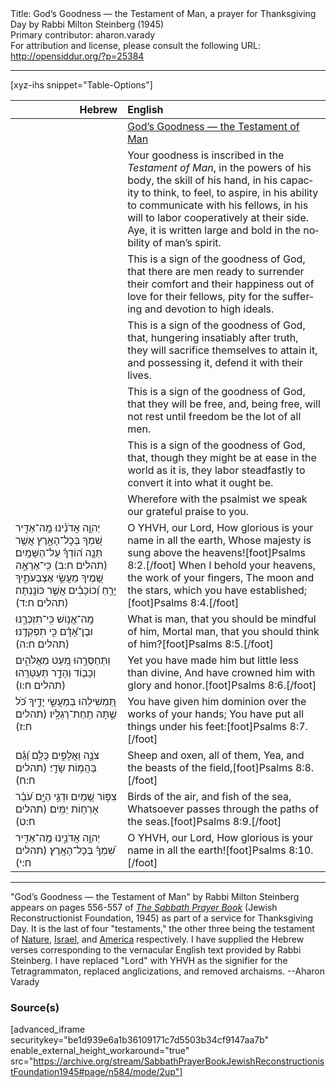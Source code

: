 <html>
<head></head>
<body>
Title: God’s Goodness — the Testament of Man, a prayer for Thanksgiving Day by Rabbi Milton Steinberg (1945)<br />
Primary contributor: aharon.varady<br />
For attribution and license, please consult the following URL: <a href="http://opensiddur.org/?p=25384">http://opensiddur.org/?p=25384</a>
<p />
<hr />

[xyz-ihs snippet="Table-Options"]<table style="margin-left: auto; margin-right: auto;" class="draggable">
<thead><tr><th id="x" style="text-align: right;">Hebrew</th><th style="text-align: left;">English</th></tr></thead>
<tbody>
<tr><td style="vertical-align:top;">
<div class="liturgy" lang="he">

</span></div></td>
 
<td style="vertical-align:top;">
<div class="english" lang="en">
<u>God’s Goodness — the Testament of Man</u>
</div></td></tr>


<tr><td style="vertical-align:top;">
<div class="liturgy" lang="he">

</span></div></td>
 
<td style="vertical-align:top;">
<div class="english" lang="en">
Your goodness is inscribed in the <em>Testament of Man</em>, 
in the powers of his body, 
the skill of his hand, 
in his capacity to think, 
to feel, 
to aspire, 
in his ability to communicate with his fellows, 
in his will to labor cooperatively at their side. 
Aye, it is written large and bold in the nobility of man’s spirit.
</div></td></tr>


<tr><td style="vertical-align:top;">
<div class="liturgy" lang="he">

</span></div></td>
 
<td style="vertical-align:top;">
<div class="english" lang="en">
This is a sign of the goodness of God, 
that there are men 
ready to surrender their comfort 
and their happiness 
out of love for their fellows, 
pity for the suffering 
and devotion to high ideals.
</div></td></tr>


<tr><td style="vertical-align:top;">
<div class="liturgy" lang="he">

</span></div></td>
 
<td style="vertical-align:top;">
<div class="english" lang="en">
This is a sign of the goodness of God, 
that, hungering insatiably after truth, 
they will sacrifice themselves to attain it, 
and possessing it, defend it with their lives.
</div></td></tr>


<tr><td style="vertical-align:top;">
<div class="liturgy" lang="he">

</span></div></td>
 
<td style="vertical-align:top;">
<div class="english" lang="en">
This is a sign of the goodness of God, 
that they will be free, 
and, being free, 
will not rest until freedom be the lot of all men.
</div></td></tr>


<tr><td style="vertical-align:top;">
<div class="liturgy" lang="he">

</span></div></td>
 
<td style="vertical-align:top;">
<div class="english" lang="en">
This is a sign of the goodness of God, 
that, though they might be at ease in the world as it is, 
they labor steadfastly to convert it into what it ought be.
</div></td></tr>


<tr><td style="vertical-align:top;">
<div class="liturgy" lang="he">

</span></div></td>
 
<td style="vertical-align:top;">
<div class="english" lang="en">
Wherefore with the psalmist we speak our grateful praise to you.
</div></td></tr>


<tr><td style="vertical-align:top;">
<div class="liturgy" lang="he">
יְהוָ֤ה אֲדֹנֵ֗ינוּ 
מָֽה־אַדִּ֣יר שִׁ֭מְךָ בְּכָל־הָאָ֑רֶץ 
אֲשֶׁ֥ר תְּנָ֥ה ה֝וֹדְךָ֗ עַל־הַשָּׁמָֽיִם׃ <span class="citation">(תהלים ח:ב)</span>
כִּֽי־אֶרְאֶ֣ה שָׁ֭מֶיךָ מַעֲשֵׂ֣י אֶצְבְּעֹתֶ֑יךָ 
יָרֵ֥חַ וְ֝כוֹכָבִ֗ים אֲשֶׁ֣ר כּוֹנָֽנְתָּה׃ <span class="citation">(תהלים ח:ד)</span>
</span></div></td>
 
<td style="vertical-align:top;">
<div class="english" lang="en">
O YHVH, our Lord,
How glorious is your name in all the earth,
Whose majesty is sung above the heavens![foot]Psalms 8:2.[/foot]
When I behold your heavens, the work of your fingers,
The moon and the stars, which you have established;[foot]Psalms 8:4.[/foot]
</div></td></tr>


<tr><td style="vertical-align:top;">
<div class="liturgy" lang="he">
מָֽה־אֱנ֥וֹשׁ כִּֽי־תִזְכְּרֶ֑נּוּ 
וּבֶן־אָ֝דָ֗ם כִּ֣י תִפְקְדֶֽנּוּ׃ <span class="citation">(תהלים ח:ה)</span>
</span></div></td>
 
<td style="vertical-align:top;">
<div class="english" lang="en">
What is man, that you should be mindful of him, 
Mortal man, that you should think of him?[foot]Psalms 8:5.[/foot]
</div></td></tr>


<tr><td style="vertical-align:top;">
<div class="liturgy" lang="he">
וַתְּחַסְּרֵ֣הוּ מְּ֭עַט מֵאֱלֹהִ֑ים 
וְכָב֖וֹד וְהָדָ֣ר תְּעַטְּרֵֽהוּ׃ <span class="citation">(תהלים ח:ו)</span>
</span></div></td>
 
<td style="vertical-align:top;">
<div class="english" lang="en">
Yet you have made him but little less than divine,
And have crowned him with glory and honor.[foot]Psalms 8:6.[/foot]
</div></td></tr>


<tr><td style="vertical-align:top;">
<div class="liturgy" lang="he">
תַּ֭מְשִׁילֵהוּ בְּמַעֲשֵׂ֣י יָדֶ֑יךָ 
כֹּ֝ל שַׁ֣תָּה תַֽחַת־רַגְלָֽיו׃ <span class="citation">(תהלים ח:ז)</span>
</span></div></td>
 
<td style="vertical-align:top;">
<div class="english" lang="en">
You have given him dominion over the works of your hands;
You have put all things under his feet:[foot]Psalms 8:7.[/foot]
</div></td></tr>


<tr><td style="vertical-align:top;">
<div class="liturgy" lang="he">
צֹנֶ֣ה וַאֲלָפִ֣ים כֻּלָּ֑ם 
וְ֝גַ֗ם בַּהֲמ֥וֹת שָׂדָֽי׃ <span class="citation">(תהלים ח:ח)</span>
</span></div></td>
 
<td style="vertical-align:top;">
<div class="english" lang="en">
Sheep and oxen, all of them,
Yea, and the beasts of the field,[foot]Psalms 8:8.[/foot]
</div></td></tr>


<tr><td style="vertical-align:top;">
<div class="liturgy" lang="he">
צִפּ֣וֹר שָׁ֭מַיִם וּדְגֵ֣י הַיָּ֑ם 
עֹ֝בֵ֗ר אָרְח֥וֹת יַמִּֽים׃ <span class="citation">(תהלים ח:ט)</span>
</span></div></td>
 
<td style="vertical-align:top;">
<div class="english" lang="en">
Birds of the air, and fish of the sea,
Whatsoever passes through the paths of the seas.[foot]Psalms 8:9.[/foot]
</div></td></tr>


<tr><td style="vertical-align:top;">
<div class="liturgy" lang="he">
יְהוָ֥ה אֲדֹנֵ֑ינוּ 
מָֽה־אַדִּ֥יר שִׁ֝מְךָ֗ בְּכָל־הָאָֽרֶץ׃ <span class="citation">(תהלים ח:י)</span>
</span></div></td>
 
<td style="vertical-align:top;">
<div class="english" lang="en">
O YHVH, our Lord,
How glorious is your name in all the earth![foot]Psalms 8:10.[/foot]
</div></td></tr>
</tbody></table>

<hr />

"God’s Goodness — the Testament of Man" by Rabbi Milton Steinberg appears on pages 556-557 of <em><a href="https://opensiddur.org/compilations/shabbat-siddur/sabbath-prayer-book-by-mordecai-kaplan-1945/">The Sabbath Prayer Book</a></em> (Jewish Reconstructionist Foundation, 1945) as part of a service for Thanksgiving Day. It is the last of four "testaments," the other three being the testament of <a href="https://opensiddur.org/prayers/secular-calendar/united-states/thanksgiving-day/gods-goodness-the-testament-of-nature-by-milton-steinberg-1945/">Nature</a>, <a href="https://opensiddur.org/prayers/secular-calendar/united-states/thanksgiving-day/gods-goodness-the-testament-of-israel-by-milton-steinberg-1945/">Israel</a>, and <a href="https://opensiddur.org/prayers/secular-calendar/united-states/thanksgiving-day/gods-goodness-the-testament-of-america-by-milton-steinberg-1945/">America</a> respectively. I have supplied the Hebrew verses corresponding to the vernacular English text provided by Rabbi Steinberg. I have replaced "Lord" with YHVH as the signifier for the Tetragrammaton, replaced anglicizations, and removed archaisms. --Aharon Varady

<h3>Source(s)</h3>

[advanced_iframe securitykey="be1d939e6a1b36109171c7d5503b34cf9147aa7b" enable_external_height_workaround="true" src="https://archive.org/stream/SabbathPrayerBookJewishReconstructionistFoundation1945#page/n584/mode/2up"]
</body>
</html>